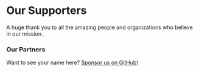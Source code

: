 # Our Supporters

A huge thank you to all the amazing people and organizations who believe in our mission.

### Our Partners
Want to see your name here? [Sponsor us on GitHub!](https://github.com/sponsors/sybertneticsaisolutions)
